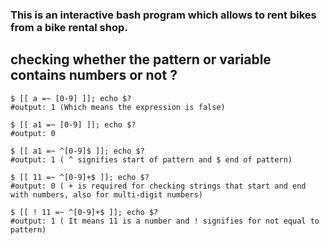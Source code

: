 ### This is an interactive bash program which allows to rent bikes from a bike rental shop.


## checking whether the pattern or variable contains numbers or not ?
```
$ [[ a =~ [0-9] ]]; echo $?
#output: 1 (Which means the expression is false)

$ [[ a1 =~ [0-9] ]]; echo $?
#output: 0

$ [[ a1 =~ ^[0-9]$ ]]; echo $?
#output: 1 ( ^ signifies start of pattern and $ end of pattern)

$ [[ 11 =~ ^[0-9]+$ ]]; echo $?
#output: 0 ( + is required for checking strings that start and end with numbers, also for multi-digit numbers)

$ [[ ! 11 =~ ^[0-9]+$ ]]; echo $?
#output: 1 ( It means 11 is a number and ! signifies for not equal to pattern)
```
